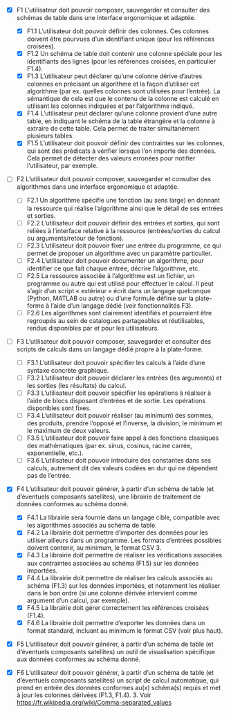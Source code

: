 - [x] F1 L’utilisateur doit pouvoir composer, sauvegarder et consulter des schémas de table dans une interface ergonomique et adaptée.
  - [x] F1.1 L’utilisateur doit pouvoir définir des colonnes.
        Ces colonnes doivent être pourvues d’un identifiant unique (pour les références croisées).
  - [x] F1.2 Un schéma de table doit contenir une colonne spéciale pour les identifiants des lignes
        (pour les références croisées, en particulier F1.4).
  - [x] F1.3 L’utilisateur peut déclarer qu’une colonne dérive d’autres colonnes
        en précisant un algorithme et la façon d’utiliser cet algorithme (par ex. quelles colonnes sont utilisées pour l’entrée).
        La sémantique de cela est que le contenu de la colonne est calculé en utilisant les colonnes indiquées et par l’algorithme indiqué.
  - [x] F1.4 L’utilisateur peut déclarer qu’une colonne provient d’une autre table, en indiquant le schéma de la table étrangère et la colonne à extraire de cette table.
        Cela permet de traiter simultanément plusieurs tables.
  - [x] F1.5 L’utilisateur doit pouvoir définir des contraintes sur les colonnes, qui sont des prédicats à vérifier lorsque l’on importe des données. Cela permet de détecter des valeurs erronées pour notifier l’utilisateur, par exemple.
- [ ] F2 L’utilisateur doit pouvoir composer, sauvegarder et consulter des algorithmes dans une interface ergonomique et adaptée.
  - [ ] F2.1 Un algorithme spécifie une fonction (au sens large) en donnant la ressource qui réalise l’algorithme ainsi que le détail de ses entrées et sorties.
  - [ ] F2.2 L’utilisateur doit pouvoir définir des entrées et sorties, qui sont reliées à l’interface relative à la ressource (entrées/sorties du calcul ou arguments/retour de fonction).
  - [ ] F2.3 L’utilisateur doit pouvoir fixer une entrée du programme, ce qui permet de proposer un algorithme avec un paramètre particulier.
  - [ ] F2.4 L’utilisateur doit pouvoir documenter un algorithme, pour identifier ce que fait chaque entrée, décrire l’algorithme, etc.
  - [ ] F2.5 La ressource associée à l’algorithme est un fichier, un programme ou autre qui est utilisé pour effectuer le calcul.
        Il peut s’agir d’un script « extérieur » écrit dans un langage quelconque (Python, MATLAB ou autre) ou d’une formule définie sur la plate-forme à l’aide d’un langage dédié (voir fonctionnalités F3).
  - [ ] F2.6 Les algorithmes sont clairement identifiés et pourraient être regroupés au sein de catalogues partageables et réutilisables, rendus disponibles par et pour les utilisateurs.
- [ ] F3 L’utilisateur doit pouvoir composer, sauvegarder et consulter des scripts de calculs dans un langage dédié propre à la plate-forme.
  - [ ] F3.1 L’utilisateur doit pouvoir spécifier les calculs à l’aide d’une syntaxe concrète graphique.
  - [ ] F3.2 L’utilisateur doit pouvoir déclarer les entrées (les arguments) et les sorties (les résultats) du calcul.
  - [ ] F3.3 L’utilisateur doit pouvoir spécifier les opérations à réaliser à l’aide de blocs disposant d’entrées et de sortie. Les opérations disponibles sont fixes.
  - [ ] F3.4 L’utilisateur doit pouvoir réaliser (au minimum) des sommes, des produits, prendre l’opposé et l’inverse, la division, le minimum et le maximum de deux valeurs.
  - [ ] F3.5 L’utilisateur doit pouvoir faire appel à des fonctions classiques des mathématiques (par ex. sinus, cosinus, racine carrée, exponentielle, etc.).
  - [ ] F3.6 L’utilisateur doit pouvoir introduire des constantes dans ses calculs, autrement dit des valeurs codées en dur qui ne dépendent pas de l’entrée.
- [x] F4 L’utilisateur doit pouvoir générer, à partir d’un schéma de table (et d’éventuels composants satellites), une librairie de traitement de données conformes au schéma donné.
  - [x] F4.1 La librairie sera fournie dans un langage cible, compatible avec les algorithmes associés au schéma de table.
  - [x] F4.2 La librairie doit permettre d’importer des données pour les utiliser ailleurs dans un programme. Les formats d’entrées possibles doivent contenir, au minimum, le format CSV 3.
  - [x] F4.3 La librairie doit permettre de réaliser les vérifications associées aux contraintes associées au schéma (F1.5) sur les données importées.
  - [x] F4.4 La librairie doit permettre de réaliser les calculs associés au schéma (F1.3) sur les données importées, et notamment les réaliser dans le bon ordre (si une colonne dérivée intervient comme argument d’un calcul, par exemple).
  - [x] F4.5 La librairie doit gérer correctement les références croisées (F1.4).
  - [x] F4.6 La librairie doit permettre d’exporter les données dans un format standard, incluant au minimum le format CSV (voir plus haut).
- [x] F5 L’utilisateur doit pouvoir générer, à partir d’un schéma de table (et d’éventuels composants satellites) un outil de visualisation spécifique aux données conformes au schéma donné.
- [x] F6 L’utilisateur doit pouvoir générer, à partir d’un schéma de table (et d’éventuels composants satellites)
      un script de calcul automatique, qui prend en entrée des données conformes au(x) schéma(s) requis et met à jour les colonnes dérivées (F1.3, F1.4). 3. Voir https://fr.wikipedia.org/wiki/Comma-separated_values

